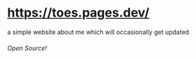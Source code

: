 # https://toes.pages.dev/
a simple website about me which will occasionally get updated

<h6> Open Source! </h76>
